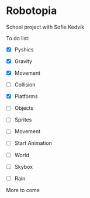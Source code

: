# Robotopia
School project with Sofie Kedvik


To do list:

- [x] Pyshics
 - [x] Gravity
 - [x] Movement

- [ ] Collision
 - [x] Platforms
 - [ ] Objects
 
- [ ] Sprites
 - [ ] Movement
 - [ ] Start Animation
 
- [ ] World
 - [ ] Skybox
 - [ ] Rain
 
 
 More to come
 







